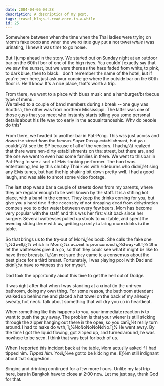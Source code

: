 ```yaml
---
date: 2004-04-05 04:28
description: A description of my post.
tags: travel,blogs-i-read-once-in-a-while
id: 25
---
```

Somewhere between when the time when the Thai ladies were trying on Mom's fake boob and when the weird little guy put a hot towel <i>while</i> I was urinating, I knew it was time to go home.<br />
<br />
But I jump ahead in the story.  We started out on Sunday night at an outdoor bar on the 60th floor of one of the high rises.  You couldn't exactly say that we saw the sunset, but we were there as the haze faded from white, to pink, to dark blue, then to black.  I don't remember the name of the hotel, but if you're ever here, just ask your concierge where the outside bar on the 60th floor is.  He'll know.  It's a nice place, that's worth a trip.<br />
<br />
From there, we went to a place with blues music and a hamburger/barbecue type of menu.  <br />
  We talked to a couple of band members during a break -- one guy was Scottish, the other was from northern Mississippi.  The latter was one of those guys that you meet who instantly starts telling you some personal details about his life way too early in the acquaintanceship.  Why do people do this?<br />
<br />
From there, we headed to another bar in Pat-Pong.  This was just across and down the street from the famous Super Pussy establishment, but you couldnï¿½t see the SP because of all of the vendors.  I hadnï¿½t realized that there were non-dirty establishments on that street, but there are, and the one we went to even had some families in there.  We went to this bar in Pat-Pong to see a sort of Elvis-looking performer.  The band was entertaining, led by this chubby Thai Elvis with sideburns who didnï¿½t sing any Elvis tunes, but had the hip shaking bit down pretty well.  I had a good laugh, and was able to shoot some video footage.<br />
<br />
The last stop was a bar a couple of streets down from my parents, where they are regular enough to be well known by the staff.  It is a stifling hot place, with a band in the corner.  They keep the drinks coming for you, but give you a hard time if the necessity of not dropping dead from dehydration compels you to order water between every few beers.  Mom has become very popular with the staff, and this was her first visit back since her surgery.  Several waitresses pulled up stools to our table, and spent the evening sitting there with us, getting up only to bring more drinks to the table.  <br />
<br />
So that brings us to the try-out of Momï¿½s boob.  She calls the fake one ï¿½Swell,ï¿½ which in Momï¿½s accent is pronounced ï¿½Sway-ull.ï¿½  She let the waitresses give it a go, so that they could see what it might be like to have three breasts.  Iï¿½m not sure they came to a consensus about the best place for a third breast.  Fortunately, I was playing pool with Dad and didnï¿½t have to witness this for myself.<br />
<br />
Dad took the opportunity about this time to get the hell out of Dodge.  <br />
<br />
It was right after that when I was standing at a urinal (in the uni-sex bathroom, doing my own thing.  For some reason, the bathroom attendant walked up behind me and placed a hot towel on the back of my already sweaty, hot neck.  Talk about something that will dry you up in heartbeat.<br />
<br />
When something like this happens to you, your immediate reaction is to want to push the guy away.  The problem is that your wiener is still sticking through the zipper hanging out there in the open, so you canï¿½t really turn around.  I had to make do with, ï¿½NoNoNoNoNoNo.ï¿½  He went away.  By the time I got the liquid flowing, got zipped up, and turned around, he was nowhere to be seen.  I think that was best for both of us.<br />
<br />
When I reported this incident back at the table, Mom actually asked if I had tipped him.  <i>Tipped him.</i>  Youï¿½ve got to be kidding me.  Iï¿½m still indignant about that suggestion.  <br />
<br />
Singing and drinking continued for a few more hours.  Unlike my last trip here, bars in Bangkok have to close at 2:00 now.  Let me just say, thank God for that.<br />
<br />

